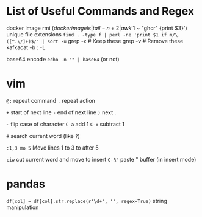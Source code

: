 # List of Useful Commands and Regex

docker image rmi $(docker image ls | tail -n+2 | awk '$1 ~ "ghcr" {print $3}')
unique file extensions `find . -type f | perl -ne 'print $1 if m/\.([^.\/]+)$/' | sort -u`
grep -x # Keep these
grep -v # Remove these
kafkacat -b <kafka-service>:<port> -L

base64 encode `echo -n "" | base64` (or not)

# vim
`@:` repeat command
`.`  repeat action

`+`   start of next line
`-`   end of next line
`)`   next .

`~`   flip case of character 
`C-a` add 1
`C-x` subtract 1

`#` search current word (like `?`)

`:1,3 mo 5` Move lines 1 to 3 to after 5

`ciw` cut current word and move to insert
`C-R"` paste " buffer (in insert mode)

# pandas

`df[col] = df[col].str.replace(r'\d+', '', regex=True)`     string manipulation

